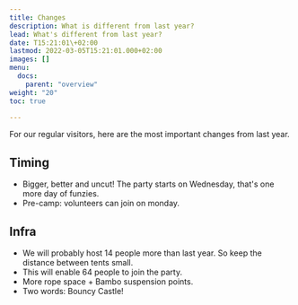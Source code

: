 ```yaml
---
title: Changes
description: What is different from last year?
lead: What's different from last year?
date: T15:21:01\+02:00
lastmod: 2022-03-05T15:21:01.000+02:00
images: []
menu: 
  docs:
    parent: "overview"
weight: "20"
toc: true

---
```


For our regular visitors, here are the most important changes from last year.

## Timing

* Bigger, better and uncut! The party starts on Wednesday, that's one more day of funzies.
* Pre-camp: volunteers can join on monday.

## Infra

* We will probably host 14 people more than last year. So keep the distance between tents small.
* This will enable 64 people to join the party.
* More rope space + Bambo suspension points.
* Two words: Bouncy Castle!
